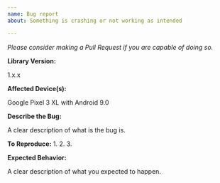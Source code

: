 ```yaml
---
name: Bug report
about: Something is crashing or not working as intended

---
```


*Please consider making a Pull Request if you are capable of doing so.*

**Library Version:**

1.x.x
 
**Affected Device(s):**
 
Google Pixel 3 XL with Android 9.0
 
**Describe the Bug:**

A clear description of what is the bug is.

**To Reproduce:**
1. 
2. 
3. 

**Expected Behavior:**

A clear description of what you expected to happen.